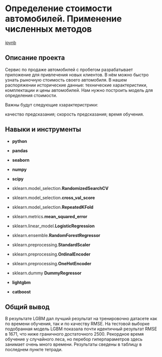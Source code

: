 # Определение стоимости автомобилей. Применение численных методов 

[ipynb](https://github.com/KlyuchevenkoE/yandex_praktikum/blob/master/notebooks/10_numerical_methods__cars/numerical_methods__cars.ipynb)

## Описание проекта

Сервис по продаже автомобилей с пробегом разрабатывает приложение для привлечения новых клиентов. В нём можно быстро узнать рыночную стоимость своего автомобиля. В нашем распоряжении исторические данные: технические характеристики, комплектации и цены автомобилей. Нам нужно построить модель для определения стоимости.

Важны будут следующие хзарактеристрики:

качество предсказания;
скорость предсказания;
время обучения.


## Навыки и инструменты

- **python**
- **pandas**
- **seaborn**
- **numpy**
- **scipy**
- sklearn.model_selection.**RandomizedSearchCV**
- sklearn.model_selection.**cross_val_score**
- sklearn.model_selection.**RepeatedKFold**
- sklearn.metrics.**mean_squared_error**
- sklearn.linear_model.**LogisticRegression**
- sklearn.ensemble.**RandomForestRegressor**
- sklearn.preprocessing.**StandardScaler**
- sklearn.preprocessing.**OrdinalEncoder**
- sklearn.preprocessing.**OneHotEncoder**
- sklearn.dummy **DummyRegressor**

- **lightgbm**
- **catboost**


## 

## Общий вывод

В результате LGBM дал лучший результат на тренировочно датасете как по времени обучения, так и по качеству RMSE. На тестовой выборке подобранная модель LGBM показала почти идентичный результат RMSE в 1671, что ниже граничного достаточного 2500. Рекордное время обучение у случайного леса, но перебор гиперпараметров здесь занимает очень много времени. Результаты сведены в таблицу в последнем пункте тетради.
